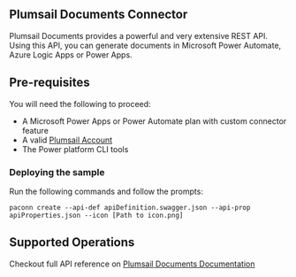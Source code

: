 ## Plumsail Documents Connector
Plumsail Documents provides a powerful and very extensive REST API.  Using this API, you can generate documents in Microsoft Power Automate, Azure Logic Apps or Power Apps.

## Pre-requisites
You will need the following to proceed:
* A Microsoft Power Apps or Power Automate plan with custom connector feature
* A valid [Plumsail Account](https://account.plumsail.com)
* The Power platform CLI tools

### Deploying the sample
Run the following commands and follow the prompts:

```paconn
paconn create --api-def apiDefinition.swagger.json --api-prop apiProperties.json --icon [Path to icon.png]
```

## Supported Operations
Checkout full API reference on [Plumsail Documents Documentation](https://plumsail.com/docs/documents/v1.x/index.html)